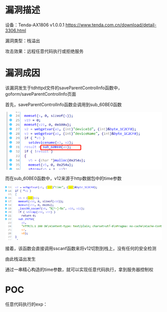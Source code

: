 # 漏洞描述

设备：Tenda-AX1806 v1.0.0.1 https://www.tenda.com.cn/download/detail-3306.html

漏洞类型：栈溢出

攻击效果：远程任意代码执行或拒绝服务

# 漏洞成因

该漏洞发生于tdhttpd文件的saveParentControlInfo函数中，goform/saveParentControlInfo页面

首先，saveParentControlInfo函数会调用到sub_60BE0函数

![image-20220209004540591](README_zh/image-20220209004540591.png)

而在sub_60BE0函数中，v12来源于http数据包中的time参数

![image-20220209004630375](README_zh/image-20220209004630375.png)

接着，该函数会直接调用sscanf函数来将v12切割到栈上，没有任何的安全检测

由此栈溢出发生

通过一串精心构造的time参数，就可以实现任意代码执行，拿到服务器控制权

# POC

任意代码执行的exp：

